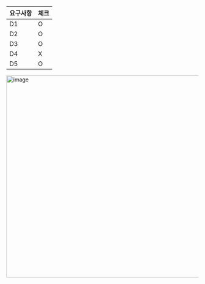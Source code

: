 |요구사항|체크|
|------|---|
|D1|O|
|D2|O|
|D3|O|
|D4|X|
|D5|O|

<img width="1727" height="528" alt="image" src="https://github.com/user-attachments/assets/af4d6985-ae9c-47d6-9ed0-b74f14955f26" />
